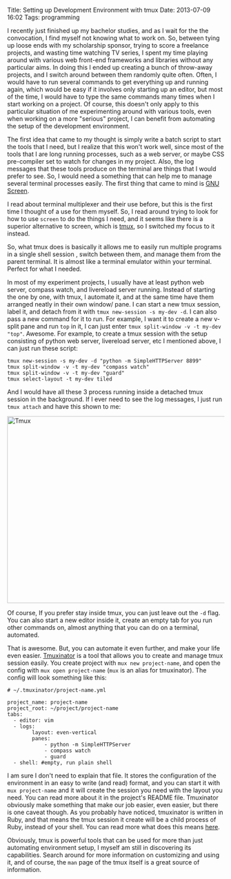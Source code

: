 Title: Setting up Development Environment with tmux
Date: 2013-07-09 16:02
Tags: programming

I recently just finished up my bachelor studies, and as I wait for the the convocation, I find myself not knowing what to work on. So,  between tying up loose ends with my scholarship sponsor, trying to score a freelance projects, and wasting time watching TV series, I spent my time playing around with various web front-end frameworks and libraries without any particular aims. In doing this I ended up creating a bunch of throw-away projects, and I switch around between them randomly quite often. Often, I would have to run several commands to get everything up and running again, which would be easy if it involves only starting up an editor, but most of the time, I would have to type the same commands many times when I start working on a project. Of course, this doesn't only apply to this particular situation of me experimenting around with various tools, even when working on a more "serious" project, I can benefit from automating the setup of the development environment.

The first idea that came to my thought is simply write a batch script to start the tools that I need, but I realize that this won't work well, since most of the tools that I are long running processes, such as a web server, or maybe CSS pre-compiler set to watch for changes in my project. Also, the log messages that these tools produce on the terminal are things that I would prefer to see. So, I would need a something that can help me to manage several terminal processes easily. The first thing that came to mind is [GNU Screen][screen].

I read about terminal multiplexer and their use before, but this is the first time I thought of a use for them myself. So, I read around trying to look for how to use `screen` to do the things I need, and it seems like there is a superior alternative to screen, which is [tmux][tmux], so I switched my focus to it instead.

So, what tmux does is basically it allows me to easily run multiple programs in a single shell session , switch between them, and manage them from the parent terminal. It is almost like a terminal emulator within your terminal. Perfect for what I needed.

In most of my experiment projects, I usually have at least python web server, compass watch, and livereload server running. Instead of starting the one by one, with tmux, I automate it, and at the same time have them arranged neatly in their own window/ pane. I can start a new tmux session, label it, and detach from it with `tmux new-session -s my-dev -d`. I can also pass a new command for it to run. For example, I want it to create a new v-split pane and run `top` in it, I can just enter `tmux split-window -v -t my-dev "top"`. Awesome. For example, to create a tmux session with the setup consisting of python web server, livereload server, etc I mentioned above, I can just run these script:

    tmux new-session -s my-dev -d "python -m SimpleHTTPServer 8899"
    tmux split-window -v -t my-dev "compass watch"
    tmux split-window -v -t my-dev "guard"
    tmux select-layout -t my-dev tiled

And I would have all these 3 process running inside a detached tmux session in the background. If I ever need to see the log messages, I just run `tmux attach` and have this shown to me:

<a href="http://www.flickr.com/photos/hendra2392/9247967451/" title="Tmux screenshot">
    <img src="https://farm4.staticflickr.com/3694/9247967451_6169fb7941_c.jpg" width="800" height="433" alt="Tmux">
</a>

Of course, If you prefer stay inside tmux, you can just leave out the `-d` flag. You can also start a new editor inside it, create an empty tab for you run other commands on, almost anything that you can do on a terminal, automated.

That is awesome. But, you can automate it even further, and make your life even easier. [Tmuxinator][mux] is a tool that allows you to create and manage tmux session easily. You create project with `mux new project-name`, and open the config with `mux open project-name` (`mux` is an alias for tmuxinator). The config will look something like this:

    # ~/.tmuxinator/project-name.yml

    project_name: project-name
    project_root: ~/project/project-name
    tabs:
      - editor: vim
      - logs:
            layout: even-vertical
            panes: 
                - python -m SimpleHTTPServer
                - compass watch
                - guard
      - shell: #empty, run plain shell

I am sure I don't need to explain that file. It stores the configuration of the environment in an easy to write (and read) format, and you can start it with `mux project-name` and it will create the session you need with the layout you need. You can read more about it in the project's README file. Tmuxinator obviously make something that make our job easier, even easier, but there is one caveat though. As you probably have noticed, tmuxinator is written in Ruby, and that means the tmux session it create will be a child process of Ruby, instead of your shell. You can read more what does this means [here][cav].

Obviously, tmux is powerful tools that can be used for more than just automating environment setup, I myself am still in discovering its capabilities. Search around for more information on customizing and using it, and of course, the `man` page of the tmux itself is a great source of information.

[tmux]: http://tmux.sourceforge.net/
[screen]: http://www.gnu.org/software/screen/
[mux]: https://github.com/aziz/tmuxinator
[cav]: http://natedickson.com/blog/2013/05/10/from-the-desk-of-captain-obvious-tmuxinator-vs-scripted-configurations/